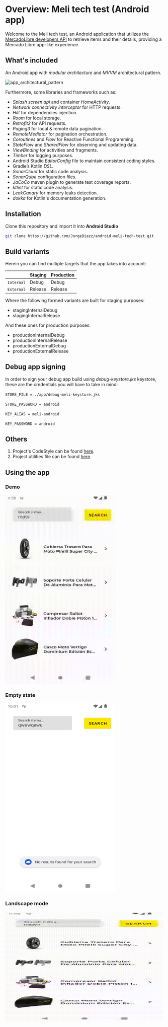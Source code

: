 # Overview: Meli tech test (Android app)

Welcome to the Meli tech test, an Android application that utilizes the [MercadoLibre developers API](https://developers.mercadolibre.com.ar/es_ar/items-y-busquedas) to retrieve items and their details, providing a Mercado Libre app-like experience. 


## What's included

An Android app with _modular architecture_ and _MVVM_ architectural pattern.

![app_architectural_pattern](docs/images/app_architectural_pattern.png)


Furthermore, some libraries and frameworks such as:

* _Splash screen api_ and container _HomeActivity_.
* _Network connectivity interceptor_ for HTTP requests.
* _Hilt_ for dependencies injection.
* _Room_ for local storage.
* _Retrofit2_ for API requests.
* _Paging3_ for local & remote data pagination.
* _RemoteMediator_ for pagination orchestration.
* _Coroutines_ and _Flow_ for Reactive Functional Programming.
* _StateFlow_ and _SharedFlow_ for observing and updating data.
* _ViewBinding_ for activities and fragments.
* _Timber_ for logging purposes.
* Android Studio _EditorConfig_ file to maintain consistent coding styles.
* Gradle’s Kotlin _DSL_.
* _SonarCloud_ for static code analysis.
* _SonarQube_ configuration files.
* _JaCoCo_ maven plugin to generate test coverage reports.
* _ktlint_ for static code analysis.
* _LeakCanary_ for memory leaks detection.
* _dokka_ for Kotlin's documentation generation.

## Installation

Clone this repository and import it into **Android Studio**

```bash  
git clone https://github.com/JorgeDiazz/android-meli-tech-test.git  
```  

## Build variants

Herein you can find multiple targets that the app takes into account:

|          |Staging    |Production  |
|----------|-----------|------------|  
|`Internal`|Debug      |Debug       |
|`External`|Release     |Release    |

Where the following formed variants are built for staging purposes:

- stagingInternalDebug
- stagingInternalRelease

And these ones for production purposes:

- productionInternalDebug
- productionInternalRelease
- productionExternalDebug
- productionExternalRelease

## Debug app signing

In order to sign your debug app build using _debug-keystore.jks_ keystore, these are the credentials you will have to take in mind:

`STORE_FILE = ./app/debug-meli-keystore.jks`

`STORE_PASSWORD = android`

`KEY_ALIAS = meli-android`

`KEY_PASSWORD = android`

## Others

1. Project's CodeStyle can be found [here](docs/codestyle.md).
2. Project utilities file can be found [here](docs/utilities.md).

## Using the app

### Demo

<img src="docs/images/demo.gif" width="350" height="600"/>


### Empty state

<img src="docs/images/empty_state.png" width="350" height="600"/>


### Landscape mode

<img src="docs/images/demo.gif" width="600" height="350"/>
